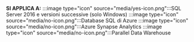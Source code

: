 **SI APPLICA A:** :::image type="icon" source="media/yes-icon.png":::SQL Server 2016 e versioni successive (solo Windows) :::image type="icon" source="media/no-icon.png":::Database SQL di Azure :::image type="icon" source="media/no-icon.png":::Azure Synapse Analytics :::image type="icon" source="media/no-icon.png":::Parallel Data Warehouse